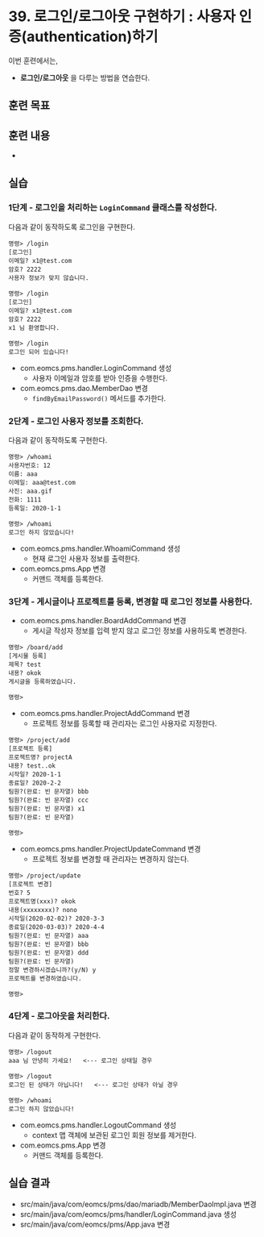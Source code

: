 # 39. 로그인/로그아웃 구현하기 : 사용자 인증(authentication)하기

이번 훈련에서는,
- **로그인/로그아웃** 을 다루는 방법을 연습한다.

## 훈련 목표


## 훈련 내용
- 

## 실습

### 1단계 - 로그인을 처리하는 `LoginCommand` 클래스를 작성한다.

다음과 같이 동작하도록 로그인을 구현한다.
```
명령> /login
[로그인]
이메일? x1@test.com
암호? 2222
사용자 정보가 맞지 않습니다.

명령> /login
[로그인]
이메일? x1@test.com
암호? 2222
x1 님 환영합니다.

명령> /login
로그인 되어 있습니다!

```
- com.eomcs.pms.handler.LoginCommand 생성
  - 사용자 이메일과 암호를 받아 인증을 수행한다.
- com.eomcs.pms.dao.MemberDao 변경
  - `findByEmailPassword()` 메서드를 추가한다.

### 2단계 - 로그인 사용자 정보를 조회한다.

다음과 같이 동작하도록 구현한다.
```
명령> /whoami
사용자번호: 12
이름: aaa
이메일: aaa@test.com
사진: aaa.gif
전화: 1111
등록일: 2020-1-1

명령> /whoami
로그인 하지 않았습니다!
```

- com.eomcs.pms.handler.WhoamiCommand 생성
  - 현재 로그인 사용자 정보를 출력한다.
- com.eomcs.pms.App 변경
  - 커맨드 객체를 등록한다.


### 3단계 - 게시글이나 프로젝트를 등록, 변경할 때 로그인 정보를 사용한다.

- com.eomcs.pms.handler.BoardAddCommand 변경
  - 게시글 작성자 정보를 입력 받지 않고 로그인 정보를 사용하도록 변경한다.
```
명령> /board/add
[게시물 등록]
제목? test
내용? okok
게시글을 등록하였습니다.

명령>
```

- com.eomcs.pms.handler.ProjectAddCommand 변경
  - 프로젝트 정보를 등록할 때 관리자는 로그인 사용자로 지정한다.
```
명령> /project/add
[프로젝트 등록]
프로젝트명? projectA
내용? test..ok
시작일? 2020-1-1
종료일? 2020-2-2
팀원?(완료: 빈 문자열) bbb
팀원?(완료: 빈 문자열) ccc
팀원?(완료: 빈 문자열) x1
팀원?(완료: 빈 문자열)

명령>
```

- com.eomcs.pms.handler.ProjectUpdateCommand 변경
  - 프로젝트 정보를 변경할 때 관리자는 변경하지 않는다.
```
명령> /project/update
[프로젝트 변경]
번호? 5
프로젝트명(xxx)? okok
내용(xxxxxxxx)? nono
시작일(2020-02-02)? 2020-3-3
종료일(2020-03-03)? 2020-4-4
팀원?(완료: 빈 문자열) aaa
팀원?(완료: 빈 문자열) bbb
팀원?(완료: 빈 문자열) ddd
팀원?(완료: 빈 문자열)
정말 변경하시겠습니까?(y/N) y
프로젝트를 변경하였습니다.

명령>
```

### 4단계 - 로그아웃을 처리한다.

다음과 같이 동작하게 구현한다.
```
명령> /logout
aaa 님 안녕히 가세요!   <--- 로그인 상태일 경우

명령> /logout
로그인 된 상태가 아닙니다!   <--- 로그인 상태가 아닐 경우

명령> /whoami
로그인 하지 않았습니다!
```

- com.eomcs.pms.handler.LogoutCommand 생성
  - context 맵 객체에 보관된 로그인 회원 정보를 제거한다.
- com.eomcs.pms.App 변경
  - 커맨드 객체를 등록한다.


## 실습 결과
- src/main/java/com/eomcs/pms/dao/mariadb/MemberDaoImpl.java 변경
- src/main/java/com/eomcs/pms/handler/LoginCommand.java 생성
- src/main/java/com/eomcs/pms/App.java 변경
